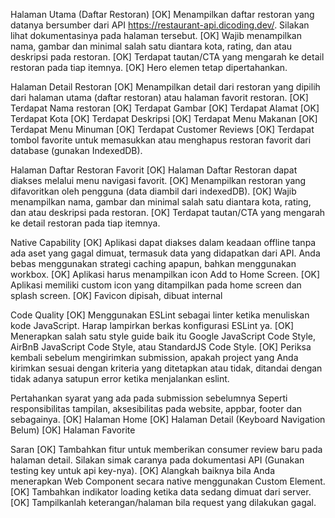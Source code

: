 
Halaman Utama (Daftar Restoran)
[OK] Menampilkan daftar restoran yang datanya bersumber dari API https://restaurant-api.dicoding.dev/. Silakan lihat dokumentasinya pada halaman tersebut.
[OK] Wajib menampilkan nama, gambar dan minimal salah satu diantara kota, rating, dan atau deskripsi pada restoran.
[OK] Terdapat tautan/CTA yang mengarah ke detail restoran pada tiap itemnya.
[OK] Hero elemen tetap dipertahankan.

Halaman Detail Restoran
[OK] Menampilkan detail dari restoran yang dipilih dari halaman utama (daftar restoran) atau halaman favorit restoran.
[OK] Terdapat Nama restoran
[OK] Terdapat Gambar
[OK] Terdapat Alamat
[OK] Terdapat Kota 
[OK] Terdapat Deskripsi
[OK] Terdapat Menu Makanan
[OK] Terdapat Menu Minuman
[OK] Terdapat Customer Reviews
[OK] Terdapat tombol favorite untuk memasukkan atau menghapus restoran favorit dari database (gunakan IndexedDB).

Halaman Daftar Restoran Favorit
[OK] Halaman Daftar Restoran dapat diakses melalui menu navigasi favorit.
[OK] Menampilkan restoran yang difavoritkan oleh pengguna (data diambil dari indexedDB).
[OK] Wajib menampilkan nama, gambar dan minimal salah satu diantara kota, rating, dan atau deskripsi pada restoran.
[OK] Terdapat tautan/CTA yang mengarah ke detail restoran pada tiap itemnya.

Native Capability
[OK] Aplikasi dapat diakses dalam keadaan offline tanpa ada aset yang gagal dimuat, termasuk data yang didapatkan dari API. Anda bebas menggunakan strategi caching apapun, bahkan menggunakan workbox.
[OK] Aplikasi harus menampilkan icon Add to Home Screen.
[OK] Aplikasi memiliki custom icon yang ditampilkan pada home screen dan splash screen.
[OK] Favicon dipisah, dibuat internal

Code Quality
[OK] Menggunakan ESLint sebagai linter ketika menuliskan kode JavaScript. Harap lampirkan berkas konfigurasi ESLint ya.
[OK] Menerapkan salah satu style guide baik itu Google JavaScript Code Style, AirBnB JavaScript Code Style, atau StandardJS Code Style.
[OK] Periksa kembali sebelum mengirimkan submission, apakah project yang Anda kirimkan sesuai dengan kriteria yang ditetapkan atau tidak, ditandai dengan tidak adanya satupun error ketika menjalankan eslint.

Pertahankan syarat yang ada pada submission sebelumnya
Seperti responsibilitas tampilan, aksesibilitas pada website, appbar, footer dan sebagainya.
[OK] Halaman Home
[OK] Halaman Detail (Keyboard Navigation Belum)
[OK] Halaman Favorite

Saran
[OK] Tambahkan fitur untuk memberikan consumer review baru pada halaman detail. Silakan simak caranya pada dokumentasi API (Gunakan testing key untuk api key-nya).
[OK] Alangkah baiknya bila Anda menerapkan Web Component secara native menggunakan Custom Element.
[OK] Tambahkan indikator loading ketika data sedang dimuat dari server.
[OK] Tampilkanlah keterangan/halaman bila request yang dilakukan gagal.